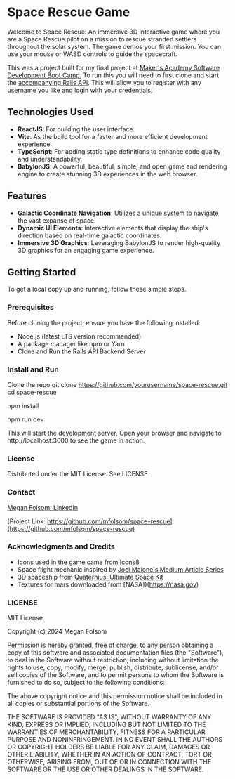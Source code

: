 # Space Rescue Game

Welcome to Space Rescue: An immersive 3D interactive game where you are a Space Rescue pilot on a mission to rescue stranded settlers throughout the solar system. The game demos your first mission. You can use your mouse or WASD controls to guide the spacecraft. 

This was a project built for my final project at [Maker's Academy Software Development Boot Camp.](https://www.makers.tech) To run this you will need to first clone and start the [accompanying Rails API](https://github.com/mfolsom/space-rescue-api). This will allow you to register with any username you like and login with your credentials.

## Technologies Used

- **ReactJS**: For building the user interface.
- **Vite**: As the build tool for a faster and more efficient development experience.
- **TypeScript**: For adding static type definitions to enhance code quality and understandability.
- **BabylonJS**: A powerful, beautiful, simple, and open game and rendering engine to create stunning 3D experiences in the web browser.

## Features

- **Galactic Coordinate Navigation**: Utilizes a unique system to navigate the vast expanse of space.
- **Dynamic UI Elements**: Interactive elements that display the ship's direction based on real-time galactic coordinates.
- **Immersive 3D Graphics**: Leveraging BabylonJS to render high-quality 3D graphics for an engaging game experience.

## Getting Started

To get a local copy up and running, follow these simple steps.

### Prerequisites

Before cloning the project, ensure you have the following installed:
- Node.js (latest LTS version recommended)
- A package manager like npm or Yarn
- Clone and Run the Rails API Backend Server

### Install and Run

  Clone the repo
   git clone https://github.com/yourusername/space-rescue.git
   cd space-rescue

  npm install

  npm run dev

  This will start the development server. Open your browser and navigate to http://localhost:3000 to see the game in action.

### License
Distributed under the MIT License. See LICENSE

### Contact
 [Megan Folsom: LinkedIn](https://www.linkedin.com/in/meganfolsom)

[Project Link: https://github.com/mfolsom/space-rescue](https://github.com/mfolsom/space-rescue)


### Acknowledgments and Credits
- Icons used in the game came from [Icons8](https://icons8.com)
- Space flight mechanic inspired by [Joel Malone's Medium Article Series](https://medium.com/@joelmalone/fly-a-spaceship-in-babylonjs-part-1-the-scene-b5887dab436a)
- 3D spaceship from [Quaternius: Ultimate Space Kit](https://quaternius.com/packs/ultimatespacekit.html)
- Textures for mars downloaded from [NASA])(https://nasa.gov)

### LICENSE
MIT License

Copyright (c) 2024 Megan Folsom

Permission is hereby granted, free of charge, to any person obtaining a copy
of this software and associated documentation files (the "Software"), to deal
in the Software without restriction, including without limitation the rights
to use, copy, modify, merge, publish, distribute, sublicense, and/or sell
copies of the Software, and to permit persons to whom the Software is
furnished to do so, subject to the following conditions:

The above copyright notice and this permission notice shall be included in all
copies or substantial portions of the Software.

THE SOFTWARE IS PROVIDED "AS IS", WITHOUT WARRANTY OF ANY KIND, EXPRESS OR
IMPLIED, INCLUDING BUT NOT LIMITED TO THE WARRANTIES OF MERCHANTABILITY,
FITNESS FOR A PARTICULAR PURPOSE AND NONINFRINGEMENT. IN NO EVENT SHALL THE
AUTHORS OR COPYRIGHT HOLDERS BE LIABLE FOR ANY CLAIM, DAMAGES OR OTHER
LIABILITY, WHETHER IN AN ACTION OF CONTRACT, TORT OR OTHERWISE, ARISING FROM,
OUT OF OR IN CONNECTION WITH THE SOFTWARE OR THE USE OR OTHER DEALINGS IN THE
SOFTWARE.
